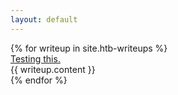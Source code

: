```yaml
---
layout: default
---
```


<div class="htb-writeups">
    {% for writeup in site.htb-writeups %}
    <div class="htb-writeups_container">
        <a href="{{ site.baseurl }}/{{ site.htb-writeups">Testing this.</a>
        <div>
            {{ writeup.content }}   
        </div>
    </div>
    {% endfor %}
</div>